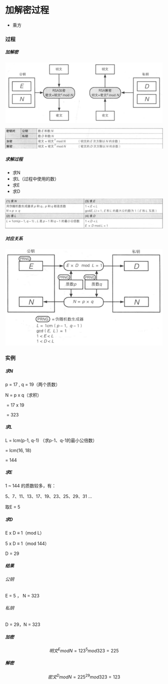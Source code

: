 # 加解密过程

- 乘方

### 过程

##### 加解密

![](image/RSA加解密过程.png)

![](image/RSA加解密.png)

##### 求解过程

- 求N
- 求L（过程中使用的数）
- 求E
- 求D

![](image/求解过程.png)

##### 对应关系

![](image/对应关系.png)

### 实例

##### 求N

p = 17 , q = 19（两个质数）

N = p  x q（求积）

​    = 17 x 19

​    = 323

##### 求L

L = lcm(p-1, q-1) （求p-1、q-1的最小公倍数）

   = lcm(16, 18)

   = 144 

##### 求E

1 ~ 144 的质数较多，有：

5、7、11、13、17、19、23、25、29、31 ...

取E = 5

##### 求D

E x D ≡ 1（mod L）

5 x D ≡ 1（mod 144）

D = 29

##### 结果

###### 公钥

E = 5 ， N = 323

###### 私钥

D = 29，N = 323

##### 加密

$$
明文^{E} mod N=123^{5}mod323=225
$$

##### 解密

$$
密文^{D}modN=225^{29}mod323=123
$$
